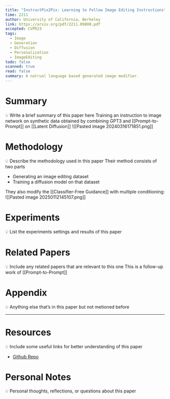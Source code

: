 ```yaml
---
title: "InstructPix2Pix: Learning to Follow Image Editing Instructions"
time: 2211
author: University of California, Berkeley
link: https://arxiv.org/pdf/2211.09800.pdf
accepted: CVPR23
tags:
  - Image
  - Generation
  - Diffusion
  - Personalization
  - ImageEditing
todo: false
scanned: true
read: false
summary: A natrual language based generated image modifier.
---
```

# Summary
💡 Write a brief summary of this paper here
Training an instruction to image network on synthetic data obtained by combining GPT3 and [[Prompt-to-Prompt]] on [[Latent Diffusion]]
![[Pasted image 20240316171851.png]]
# Methodology
💡 Describe the methodology used in this paper
Their method consists of two parts
- Generating an image editing dataset
- Training a diffusion model on that dataset

They also modify the [[Classifier-Free Guidance]] with multiple conditioning:
![[Pasted image 20250112145107.png]]

# Experiments
💡 List the experiments settings and results of this paper

# Related Papers
💡 Include any related papers that are relevant to this one
This is a follow-up work of [[Prompt-to-Prompt]]
# Appendix
💡 Anything else that’s in this paper but not metioned before

---
# Resources
💡 Include some useful links for better understanding of this paper
 - [Github Repo](https://github.com/timothybrooks/instruct-pix2pix)

# Personal Notes
💡 Personal thoughts, reflections, or questions about this paper